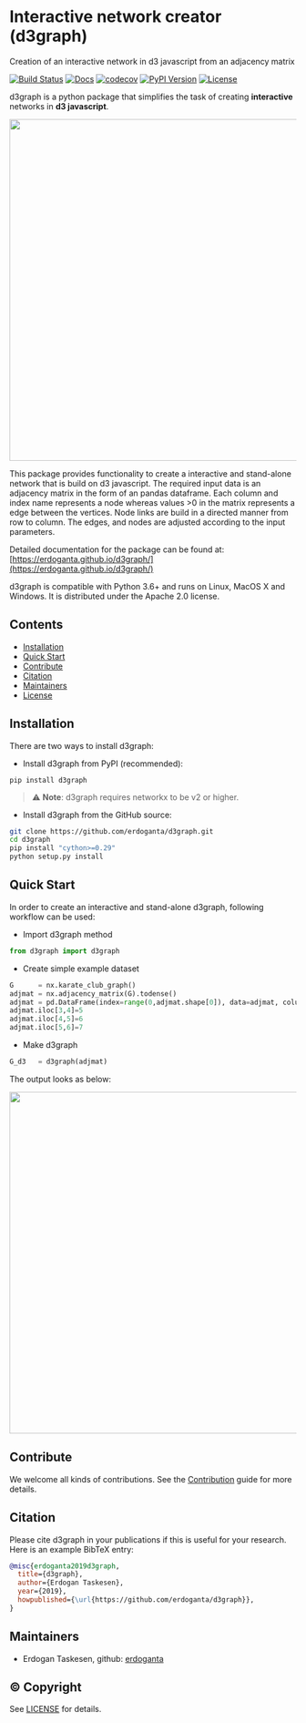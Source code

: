 # Interactive network creator (d3graph)
Creation of an interactive network in d3 javascript from an adjacency matrix

[![Build Status](https://travis-ci.org/erdoganta/d3graph.svg?branch=master)](https://travis-ci.org/erdoganta/d3graph)
[![Docs](https://img.shields.io/badge/docs-online-brightgreen)](https://erdoganta.github.io/d3graph/)
[![codecov](https://codecov.io/gh/erdoganta/d3graph/branch/master/graph/badge.svg)](https://codecov.io/gh/erdoganta/d3graph)
[![PyPI Version](https://img.shields.io/pypi/v/d3graph)](https://pypi.org/project/d3graph/)
[![License](https://img.shields.io/badge/License-Apache%202.0-blue.svg)](https://github.com/erdoganta/d3graph/blob/master/LICENSE)

d3graph is a python package that simplifies the task of creating **interactive** networks in **d3 javascript**.

<p align="center">
  <img src="readme_figures/d3graph.png" width="600" />
</p>

This package provides functionality to create a interactive and stand-alone network that is build on d3 javascript. The required input data is an adjacency matrix in the form of an pandas dataframe. Each column and index name represents a node whereas values >0 in the matrix represents a edge between the vertices. Node links are build in a directed manner from row to column. The edges, and nodes are adjusted according to the input parameters. 

Detailed documentation for the package can be found at: [https://erdoganta.github.io/d3graph/](https://erdoganta.github.io/d3graph/)

d3graph is compatible with Python 3.6+ and runs on Linux, MacOS X and Windows. 
It is distributed under the Apache 2.0 license.

## Contents
- [Installation](#%EF%B8%8F-installation)
- [Quick Start](#-quick-start)
- [Contribute](#-contribute)
- [Citation](#-citation)
- [Maintainers](#-maintainers)
- [License](#-copyright)

## Installation
There are two ways to install d3graph:

* Install d3graph from PyPI (recommended):

```
pip install d3graph
```

> ⚠️ **Note**: d3graph requires networkx to be v2 or higher. 

* Install d3graph from the GitHub source:

```bash
git clone https://github.com/erdoganta/d3graph.git
cd d3graph
pip install "cython>=0.29"
python setup.py install
```  

## Quick Start

In order to create an interactive and stand-alone d3graph, following workflow can be used:

- Import d3graph method

```python
from d3graph import d3graph
```

- Create simple example dataset

```python
G      = nx.karate_club_graph()
adjmat = nx.adjacency_matrix(G).todense()
adjmat = pd.DataFrame(index=range(0,adjmat.shape[0]), data=adjmat, columns=range(0,adjmat.shape[0]))
adjmat.iloc[3,4]=5
adjmat.iloc[4,5]=6
adjmat.iloc[5,6]=7
```
- Make d3graph

```python
G_d3   = d3graph(adjmat)
```

The output looks as below:

<p align="center">
  <img src="readme_figures/plot_d3graph_1.png" width="600" />
</p>


## Contribute
We welcome all kinds of contributions.
See the [Contribution](CONTRIBUTING.md) guide for more details.

## Citation
Please cite d3graph in your publications if this is useful for your research. Here is an example BibTeX entry:
```BibTeX
@misc{erdoganta2019d3graph,
  title={d3graph},
  author={Erdogan Taskesen},
  year={2019},
  howpublished={\url{https://github.com/erdoganta/d3graph}},
}
```

## Maintainers
* Erdogan Taskesen, github: [erdoganta](https://github.com/erdoganta)

## © Copyright
See [LICENSE](LICENSE) for details.
